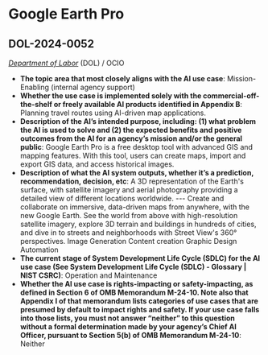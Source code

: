 # Google Earth Pro
## DOL-2024-0052
_[Department of Labor](<../3_agency/Department of Labor.md>)_ (DOL) / OCIO


+ **The topic area that most closely aligns with the AI use case**: Mission-Enabling (internal agency support)
+ **Whether the use case is implemented solely with the commercial-off-the-shelf or freely available AI products identified in Appendix B**: Planning travel routes using AI-driven map applications.
+ **Description of the AI’s intended purpose, including: (1) what problem the AI is used to solve and (2) the expected benefits and positive outcomes from the AI for an agency’s mission and/or the general public**: Google Earth Pro is a free desktop tool with advanced GIS and mapping features. With this tool, users can create maps, import and export GIS data, and access historical images.
+ **Description of what the AI system outputs, whether it’s a prediction, recommendation, decision, etc**: A 3D representation of the Earth's surface, with satellite imagery and aerial photography providing a detailed view of different locations worldwide. --- Create and collaborate on immersive, data-driven maps from anywhere, with the new Google Earth. See the world from above with high-resolution satellite imagery, explore 3D terrain and buildings in hundreds of cities, and dive in to streets and neighborhoods with Street View's 360° perspectives. Image Generation Content creation Graphic Design Automation
+ **The current stage of System Development Life Cycle (SDLC) for the AI use case (See System Development Life Cycle (SDLC) - Glossary | NIST CSRC)**: Operation and Maintenance
+ **Whether the AI use case is rights-impacting or safety-impacting, as defined in Section 6 of OMB Memorandum M-24-10. Note also that Appendix I of that memorandum lists categories of use cases that are presumed by default to impact rights and safety. If your use case falls into those lists, you must not answer “neither” to this question without a formal determination made by your agency’s Chief AI Officer, pursuant to Section 5(b) of OMB Memorandum M-24-10**: Neither